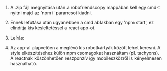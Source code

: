 1. A .zip fájl megnyitása után a robofriendscopy mappában kell egy cmd-t nyitni majd az 'npm i' parancsot kiadni. 
2. Ennek lefutása után ugyanebben a cmd ablakban egy 'npm start', ez elindítja kis késleltetéssel a react app-ot.

3. Leírás:
4. Az app-al alapvetően a meglévő kis robotkártyák között lehet keresni. A style elkészítéséhez külön npm csomagokat használtam (pl. tachyons). A reactnak köszönhetően reszponzív így mobileszközről is kényelmesen használható.
